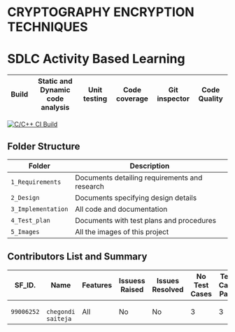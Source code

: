 # CRYPTOGRAPHY ENCRYPTION TECHNIQUES 
# SDLC Activity Based Learning

| Build | Static and Dynamic code analysis       | Unit testing |Code coverage |Git inspector | Code Quality|
|-------------|--------------------------------------------------------------|------------|-------------|----------------|----------------------------------------|
[![C/C++ CI Build](https://github.com/chsaitejltts/project-0001/actions/workflows/bulid.yml/badge.svg)](https://github.com/chsaitejltts/project-0001/actions/workflows/bulid.yml)


## Folder Structure

Folder             | Description
-------------------| -----------------------------------------
`1_Requirements`   | Documents detailing requirements and research
`2_Design`         | Documents specifying design details
`3_Implementation` | All code and documentation
`4_Test_plan`      | Documents with test plans and procedures
`5_Images`         | All the images of this project

## Contributors List and Summary


SF_ID. |  Name   |    Features    | Issuess Raised |Issues Resolved|No Test Cases|Test Case Pass
-------|---------|----------------|----------------|---------------|-------------|--------------
`99006252` | ` chegondi saiteja`  | All |  No     |  No   | 3  |3    |
